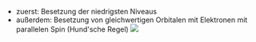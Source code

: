- zuerst: Besetzung der niedrigsten Niveaus
- außerdem: Besetzung von gleichwertigen Orbitalen mit Elektronen mit parallelen Spin (Hund'sche Regel)
![](Pasted%20image%2020240409120848.png)
